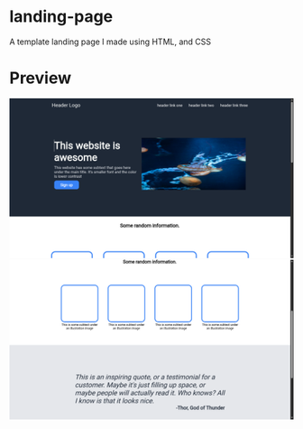 # landing-page
A template landing page I made using HTML, and CSS

# Preview

![HeroSection](./preview/landing-page.png)
![BodySection](./preview/body.png)